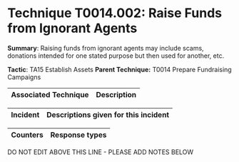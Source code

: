 # Technique T0014.002: Raise Funds from Ignorant Agents

**Summary**: Raising funds from ignorant agents may include scams, donations intended for one stated purpose but then used for another, etc.

**Tactic**: TA15 Establish Assets            **Parent Technique:** T0014 Prepare Fundraising Campaigns


| Associated Technique | Description |
| --------- | ------------------------- |



| Incident | Descriptions given for this incident |
| -------- | -------------------- |



| Counters | Response types |
| -------- | -------------- |


DO NOT EDIT ABOVE THIS LINE - PLEASE ADD NOTES BELOW